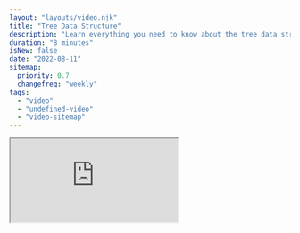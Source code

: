 ```yaml
---
layout: "layouts/video.njk"
title: "Tree Data Structure"
description: "Learn everything you need to know about the tree data structure"
duration: "8 minutes"
isNew: false
date: "2022-08-11"
sitemap:
  priority: 0.7
  changefreq: "weekly"
tags:
  - "video"
  - "undefined-video"
  - "video-sitemap"
---
```


<iframe class="w-full aspect-video mb-5" src="https://www.youtube.com/embed/S2W3SXGPVyU" title="Tree Data Structure"></iframe>
